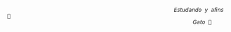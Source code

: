 

                                                         𝘌𝘴𝘵𝘶𝘥𝘢𝘯𝘥𝘰 𝘺 𝘢𝘧𝘪𝘯𝘴 🤬
                                                               𝘎𝘢𝘵𝘰 🌟



